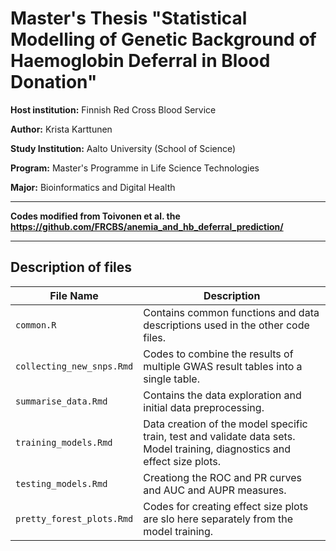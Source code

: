# **Master's Thesis "Statistical Modelling of Genetic Background of Haemoglobin Deferral in Blood Donation"**


**Host institution:** Finnish Red Cross Blood Service

**Author:** Krista Karttunen

**Study Institution:** Aalto University (School of Science)

**Program:** Master's Programme in Life Science Technologies

**Major:** Bioinformatics and Digital Health

---
**Codes modified from Toivonen et al. the https://github.com/FRCBS/anemia_and_hb_deferral_prediction/**

---

## Description of files
| File Name       | Description                                      | 
|-----------------|--------------------------------------------------|
| `common.R`   | Contains common functions and data descriptions used in the other code files. |
| `collecting_new_snps.Rmd`   | Codes to combine the results of multiple GWAS result tables into a single table. |
| `summarise_data.Rmd`  | Contains the data exploration and initial data preprocessing.         |
| `training_models.Rmd`    | Data creation of the model specific train, test and validate data sets. Model training, diagnostics and effect size plots.         | 
| `testing_models.Rmd` | Creationg the ROC and PR curves and AUC and AUPR measures.       |
| `pretty_forest_plots.Rmd` | Codes for creating effect size plots are slo here separately from the model training.      |
